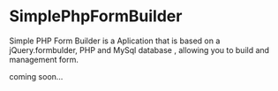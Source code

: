 # SimplePhpFormBuilder
Simple PHP Form Builder is a Aplication that is based on a jQuery.formbulder, PHP and MySql database , allowing you to build and management form.

coming soon...
